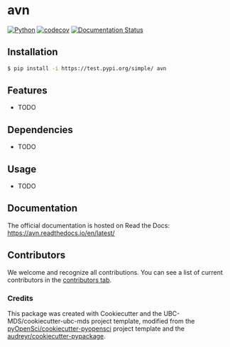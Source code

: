 # avn 

[![Python](https://img.shields.io/badge/python-3.9-blue)]()
[![codecov](https://codecov.io/gh/theresekoch/avn/branch/main/graph/badge.svg)](https://codecov.io/gh/theresekoch/avn)
[![Documentation Status](https://readthedocs.org/projects/avn/badge/?version=latest)](https://avn.readthedocs.io/en/latest/?badge=latest)


## Installation

```bash
$ pip install -i https://test.pypi.org/simple/ avn
```

## Features

- TODO

## Dependencies

- TODO

## Usage

- TODO

## Documentation

The official documentation is hosted on Read the Docs: https://avn.readthedocs.io/en/latest/

## Contributors

We welcome and recognize all contributions. You can see a list of current contributors in the [contributors tab](https://github.com/theresekoch/avn/graphs/contributors).

### Credits

This package was created with Cookiecutter and the UBC-MDS/cookiecutter-ubc-mds project template, modified from the [pyOpenSci/cookiecutter-pyopensci](https://github.com/pyOpenSci/cookiecutter-pyopensci) project template and the [audreyr/cookiecutter-pypackage](https://github.com/audreyr/cookiecutter-pypackage).
